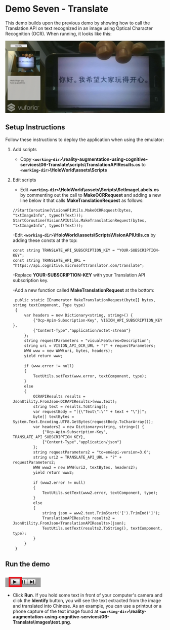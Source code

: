 # Demo Seven - Translate

This demo builds upon the previous demo by showing how to call the Translation API on text recognized in an image using Optical Character Recognition (OCR). When running, it looks like this:

![demo-seven](setup/demo7-running-resized-66.png)

## Setup Instructions

Follow these instructions to deploy the application when using the emulator:

1. Add scripts
   - Copy **`<working-dir>`\reality-augmentation-using-cognitive-services\06-Translate\scripts\TranslationAPIResults.cs** to **`<working-dir>`\HoloWorld\assets\Scripts**

1. Edit scripts
   - Edit **`<working-dir>`\HoloWorld\assets\Scripts\SetImageLabels.cs** by commenting out the call to **MakeOCRRequest** and adding a new line below it that calls **MakeTranslationRequest** as follows:
   ```
   //StartCoroutine(VisionAPIUtils.MakeOCRRequest(bytes, "txtImageInfo", typeof(Text)));
   StartCoroutine(VisionAPIUtils.MakeTranslationRequest(bytes, "txtImageInfo", typeof(Text)));
   ```
   -Edit **`<working-dir>`\HoloWorld\assets\Scripts\VisionAPIUtils.cs** by adding these consts at the top:
   ```
   const string TRANSLATE_API_SUBSCRIPTION_KEY = "YOUR-SUBSCRIPTION-KEY";
   const string TRANSLATE_API_URL = "https://api.cognitive.microsofttranslator.com/translate";
   ```
   -Replace **YOUR-SUBSCRIPTION-KEY** with your Translation API subscription key.

   -Add a new function called **MakeTranslationRequest** at the bottom:
   ```
    public static IEnumerator MakeTranslationRequest(byte[] bytes, string textComponent, Type type)
    {
        var headers = new Dictionary<string, string>() {
            {"Ocp-Apim-Subscription-Key", VISION_API_SUBSCRIPTION_KEY },
            {"Content-Type","application/octet-stream"}
        };
        string requestParameters = "visualFeatures=Description";
        string uri = VISION_API_OCR_URL + "?" + requestParameters;
        WWW www = new WWW(uri, bytes, headers);
        yield return www;

        if (www.error != null)
        {
            TextUtils.setText(www.error, textComponent, type);
        }
        else
        {
            OCRAPIResults results = JsonUtility.FromJson<OCRAPIResults>(www.text);
            string text = results.ToString();
            var requestBody = "[{\"Text\":\"" + text + "\"}]";
            byte[] textBytes = System.Text.Encoding.UTF8.GetBytes(requestBody.ToCharArray());
            var headers2 = new Dictionary<string, string>() {
                {"Ocp-Apim-Subscription-Key", TRANSLATE_API_SUBSCRIPTION_KEY},
                {"Content-Type","application/json"}
            };
            string requestParameters2 = "to=en&api-version=3.0";
            string uri2 = TRANSLATE_API_URL + "?" + requestParameters2;
            WWW www2 = new WWW(uri2, textBytes, headers2);
            yield return www2;

            if (www2.error != null)
            {
                TextUtils.setText(www2.error, textComponent, type);
            }
            else
            {
                string json = www2.text.TrimStart('[').TrimEnd(']');
                TranslationAPIResults results2 = JsonUtility.FromJson<TranslationAPIResults>(json);
                TextUtils.setText(results2.ToString(), textComponent, type);
            }
        }
    }
   ```

## Run the demo

  ![play](setup/play-labelled-resized-66.png)

  - Click **Run**. If you hold some text in front of your computer's camera and click the **Identify** button, you will see the text extracted from the image and translated into Chinese. As an example, you can use a printout or a phone capture of the text image found at **`<working-dir>`\reality-augmentation-using-cognitive-services\06-Translate\images\text.png**.